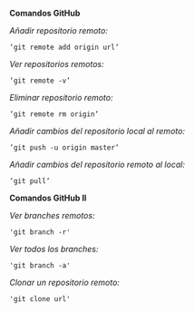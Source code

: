 **Comandos GitHub**

*Añadir repositorio remoto:*
 
	‘git remote add origin url‘

*Ver repositorios remotos:*

	‘git remote -v‘

*Eliminar repositorio remoto:*

	‘git remote rm origin‘

*Añadir cambios del repositorio local al remoto:*

	‘git push -u origin master‘

*Añadir cambios del repositorio remoto al local:*
	
	‘git pull‘

**Comandos GitHub II**

*Ver branches remotos:*

	'git branch -r'

*Ver todos los branches:*

	'git branch -a'

*Clonar un repositorio remoto:*

	'git clone url'
